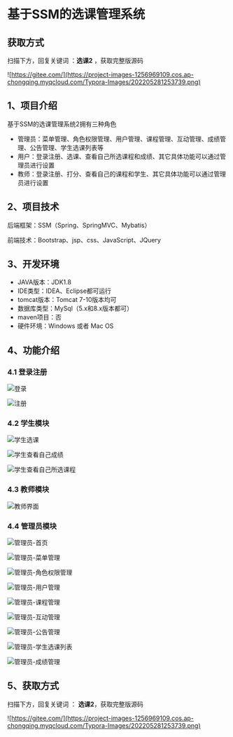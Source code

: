 # 基于SSM的选课管理系统

## 获取方式

扫描下方，回复关键词  ：**选课2** ，获取完整版源码

![https://gitee.com/](https://project-images-1256969109.cos.ap-chongqing.myqcloud.com/Typora-Images/202205281253739.png)

## 1、项目介绍

基于SSM的选课管理系统2拥有三种角色

- 管理员：菜单管理、角色权限管理、用户管理、课程管理、互动管理、成绩管理、公告管理、学生选课列表等
- 用户：登录注册、选课、查看自己所选课程和成绩、其它具体功能可以通过管理员进行设置
- 教师：登录注册、打分、查看自己的课程和学生、其它具体功能可以通过管理员进行设置


## 2、项目技术

后端框架：SSM（Spring、SpringMVC、Mybatis）

前端技术：Bootstrap、jsp、css、JavaScript、JQuery

## 3、开发环境

- JAVA版本：JDK1.8
- IDE类型：IDEA、Eclipse都可运行
- tomcat版本：Tomcat 7-10版本均可
- 数据库类型：MySql（5.x和8.x版本都可） 
- maven项目：否
- 硬件环境：Windows 或者 Mac OS


## 4、功能介绍

### 4.1 登录注册

![登录](https://project-images-1256969109.cos.ap-chongqing.myqcloud.com/Typora-Images/202208111705736.jpg)

![注册](https://project-images-1256969109.cos.ap-chongqing.myqcloud.com/Typora-Images/202208111706334.jpg)

### 4.2 学生模块

![学生选课](https://project-images-1256969109.cos.ap-chongqing.myqcloud.com/Typora-Images/202208111706341.jpg)

![学生查看自己成绩](https://project-images-1256969109.cos.ap-chongqing.myqcloud.com/Typora-Images/202208111706673.jpg)

![学生查看自己所选课程](https://project-images-1256969109.cos.ap-chongqing.myqcloud.com/Typora-Images/202208111706586.jpg)

### 4.3 教师模块

![教师界面](https://project-images-1256969109.cos.ap-chongqing.myqcloud.com/Typora-Images/202208111706331.jpg)

### 4.4 管理员模块

![管理员-首页](https://project-images-1256969109.cos.ap-chongqing.myqcloud.com/Typora-Images/202208111706227.jpg)

![管理员-菜单管理](https://project-images-1256969109.cos.ap-chongqing.myqcloud.com/Typora-Images/202208111706617.jpg)

![管理员-角色权限管理](https://project-images-1256969109.cos.ap-chongqing.myqcloud.com/Typora-Images/202208111706644.jpg)

![管理员-用户管理](https://project-images-1256969109.cos.ap-chongqing.myqcloud.com/Typora-Images/202208111706152.jpg)

![管理员-课程管理](https://project-images-1256969109.cos.ap-chongqing.myqcloud.com/Typora-Images/202208111706391.jpg)

![管理员-互动管理](https://project-images-1256969109.cos.ap-chongqing.myqcloud.com/Typora-Images/202208111706419.jpg)

![管理员-公告管理](https://project-images-1256969109.cos.ap-chongqing.myqcloud.com/Typora-Images/202208111706110.jpg)

![管理员-学生选课列表](https://project-images-1256969109.cos.ap-chongqing.myqcloud.com/Typora-Images/202208111706850.jpg)

![管理员-成绩管理](https://project-images-1256969109.cos.ap-chongqing.myqcloud.com/Typora-Images/202208111706407.jpg)

## 5、获取方式

扫描下方，回复关键词  ： **选课2**，获取完整版源码



![https://gitee.com/](https://project-images-1256969109.cos.ap-chongqing.myqcloud.com/Typora-Images/202205281253739.png)

